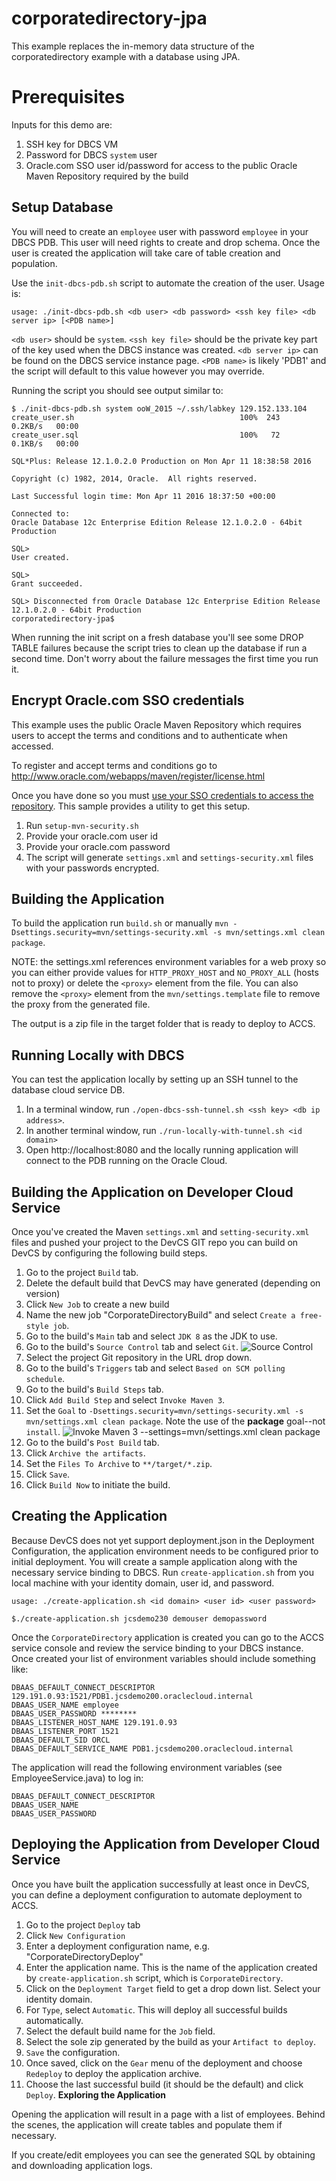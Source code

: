 corporatedirectory-jpa
======================

This example replaces the in-memory data structure of the corporatedirectory example with a database using JPA.

Prerequisites
=============

Inputs for this demo are:

1. SSH key for DBCS VM
2. Password for DBCS `system` user
3. Oracle.com SSO user id/password for access to the public Oracle Maven Repository required by the build

Setup Database
--------------

You will need to create an `employee` user with password `employee` in your DBCS PDB.  This user will need rights to create and drop schema.  Once the user is created the application will take care of table creation and population.

Use the `init-dbcs-pdb.sh` script to automate the creation of the user.  Usage is:

    usage: ./init-dbcs-pdb.sh <db user> <db password> <ssh key file> <db server ip> [<PDB name>]

`<db user>` should be `system`.  `<ssh key file>` should be the private key part of the key used when the DBCS instance was created.  `<db server ip>` can be found on the DBCS service instance page.  `<PDB name>` is likely 'PDB1' and the script will default to this value however you may override.

Running the script you should see output similar to:

    $ ./init-dbcs-pdb.sh system ooW_2015 ~/.ssh/labkey 129.152.133.104
    create_user.sh                                     100%  243     0.2KB/s   00:00    
    create_user.sql                                    100%   72     0.1KB/s   00:00    

    SQL*Plus: Release 12.1.0.2.0 Production on Mon Apr 11 18:38:58 2016

    Copyright (c) 1982, 2014, Oracle.  All rights reserved.

    Last Successful login time: Mon Apr 11 2016 18:37:50 +00:00

    Connected to:
    Oracle Database 12c Enterprise Edition Release 12.1.0.2.0 - 64bit Production

    SQL>
    User created.

    SQL>
    Grant succeeded.

    SQL> Disconnected from Oracle Database 12c Enterprise Edition Release 12.1.0.2.0 - 64bit Production
    corporatedirectory-jpa$


When running the init script on a fresh database you'll see some DROP TABLE failures because the script tries to clean up the database if run a second time.  Don't worry about the failure messages the first time you run it.


Encrypt Oracle.com SSO credentials
----------------------------------

This example uses the public Oracle Maven Repository which requires users to accept the terms and conditions and to authenticate when accessed.

To register and accept terms and conditions go to http://www.oracle.com/webapps/maven/register/license.html

Once you have done so you must [use your SSO credentials to access the repository](http://docs.oracle.com/cloud/latest/devcs_common/CSDCS/GUID-2C6E3DAA-E148-4D21-8507-3ECFB99E15C2.htm#CSDCS-GUID-E20C1FB7-FB70-41D9-A664-20387754647B).  This sample provides a utility to get this setup.


1.  Run `setup-mvn-security.sh`
2.  Provide your oracle.com user id
3.  Provide your oracle.com password
4.  The script will generate `settings.xml` and `settings-security.xml` files with your passwords encrypted.

Building the Application
------------------------

To build the application run `build.sh` or manually `mvn -Dsettings.security=mvn/settings-security.xml -s mvn/settings.xml clean package`.

NOTE: the settings.xml references environment variables for a web proxy so you can either provide values for `HTTP_PROXY_HOST` and `NO_PROXY_ALL` (hosts not to proxy) or delete the `<proxy>` element from the file.  You can also remove the `<proxy>` element from the `mvn/settings.template` file to remove the proxy from the generated file.

The output is a zip file in the target folder that is ready to deploy to ACCS.

Running Locally with DBCS
-------------------------

You can test the application locally by setting up an SSH tunnel to the database cloud service DB.

1.  In a terminal window, run `./open-dbcs-ssh-tunnel.sh <ssh key> <db ip address>`.
2.  In another terminal window, run `./run-locally-with-tunnel.sh <id domain>`
3.  Open http://localhost:8080 and the locally running application will connect to the PDB running on the Oracle Cloud.


Building the Application on Developer Cloud Service
---------------------------------------------------

Once you've created the Maven `settings.xml` and `setting-security.xml` files and pushed your project to the DevCS GIT repo you can build on DevCS by configuring the following build steps.

1. Go to the project `Build` tab.
2. Delete the default build that DevCS may have generated (depending on version)
3. Click `New Job` to create a new build
4. Name the new job "CorporateDirectoryBuild" and select `Create a free-style job`.
5. Go to the build's `Main` tab and select `JDK 8` as the JDK to use.
6. Go to the build's `Source Control` tab and select `Git`.
![Source Control](images/build3.png "Source Control")
7. Select the project Git repository in the URL drop down.
8. Go to the build's `Triggers` tab and select `Based on SCM polling schedule`.
9. Go to the build's `Build Steps` tab.
10. Click `Add Build Step` and select `Invoke Maven 3`.
11. Set the `Goal` to `-Dsettings.security=mvn/settings-security.xml -s mvn/settings.xml clean package`.  Note the use of the **package** goal--not `install`.
![Invoke Maven 3 `--settings=mvn/settings.xml clean package`](images/build6a.png "--settings=mvn/settings.xml clean package")
12. Go to the build's `Post Build` tab.
13. Click `Archive the artifacts`.
14. Set the `Files To Archive` to `**/target/*.zip`.
15. Click `Save`.
16. Click `Build Now` to initiate the build.


Creating the Application
------------------------

Because DevCS does not yet support deployment.json in the Deployment Configuration, the application environment needs to be configured prior to initial deployment.  You will create a sample application along with the necessary service binding to DBCS. Run `create-application.sh` from you local machine with your identity domain, user id, and password.

`usage: ./create-application.sh <id domain> <user id> <user password>`

    $./create-application.sh jcsdemo230 demouser demopassword

Once the `CorporateDirectory` application is created you can go to the ACCS service console and review the service binding to your DBCS instance.  Once created your list of environment variables should include something like:

    DBAAS_DEFAULT_CONNECT_DESCRIPTOR 129.191.0.93:1521/PDB1.jcsdemo200.oraclecloud.internal
    DBAAS_USER_NAME employee
    DBAAS_USER_PASSWORD ********
    DBAAS_LISTENER_HOST_NAME 129.191.0.93
    DBAAS_LISTENER_PORT 1521
    DBAAS_DEFAULT_SID ORCL
    DBAAS_DEFAULT_SERVICE_NAME PDB1.jcsdemo200.oraclecloud.internal

The application will read the following environment variables (see EmployeeService.java) to log in:

    DBAAS_DEFAULT_CONNECT_DESCRIPTOR
    DBAAS_USER_NAME
    DBAAS_USER_PASSWORD


Deploying the Application from Developer Cloud Service
------------------------------------------------------

Once you have built the application successfully at least once in DevCS, you can define a deployment configuration to automate deployment to ACCS.

1. Go to the project `Deploy` tab
2. Click `New Configuration`
3. Enter a deployment configuration name, e.g. "CorporateDirectoryDeploy"
4. Enter the application name.  This is the name of the application created by `create-application.sh` script, which is `CorporateDirectory`.
5. Click on the `Deployment Target` field to get a drop down list.  Select your identity domain.
6. For `Type`, select `Automatic`.  This will deploy all successful builds automatically.
7. Select the default build name for the `Job` field.
8. Select the sole zip generated by the build as your `Artifact to deploy`.
9. `Save` the configuration.
10. Once saved, click on the `Gear` menu of the deployment and choose `Redeploy` to deploy the application archive.
11. Choose the last successful build (it should be the default) and click `Deploy`.
**Exploring the Application**

Opening the application will result in a page with a list of employees.  Behind the scenes, the application will create tables and populate them if necessary.  

If you create/edit employees you can see the generated SQL by obtaining and downloading application logs.

